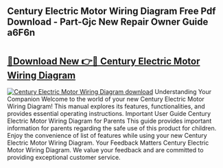 ## Century Electric Motor Wiring Diagram Free Pdf Download - Part-Gjc New Repair Owner Guide a6F6n

# <h2><a href="http://dfltqa.blite.top/?on=Century+Electric+Motor+Wiring+Diagram">🔗Download New 👉🔴 Century Electric Motor Wiring Diagram</a></h2>

[![Century Electric Motor Wiring Diagram download](https://i.imgur.com/lujVjoI.png)](http://dfltqa.blite.top/?on=Century+Electric+Motor+Wiring+Diagram)
Understanding Your Companion Welcome to the world of your new Century Electric Motor Wiring Diagram! This manual explores its features, functionalities, and provides essential operating instructions. Important User Guide Century Electric Motor Wiring Diagram for Parents This guide provides important information for parents regarding the safe use of this product for children. Enjoy the convenience of list of features while using your new Century Electric Motor Wiring Diagram. Your Feedback Matters Century Electric Motor Wiring Diagram. We value your feedback and are committed to providing exceptional customer service.
